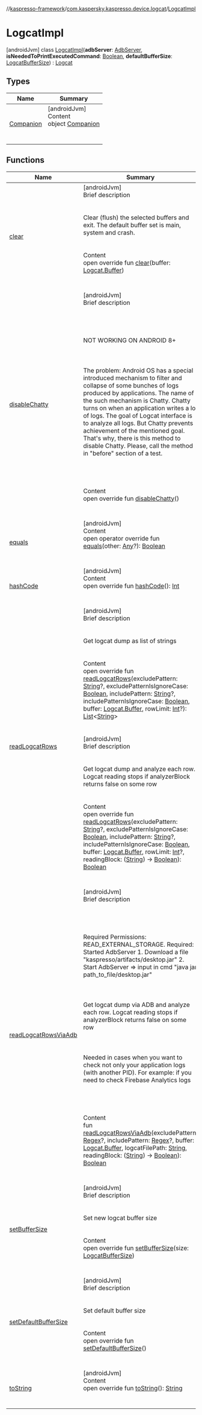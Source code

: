 //[kaspresso-framework](../../index.md)/[com.kaspersky.kaspresso.device.logcat](../index.md)/[LogcatImpl](index.md)



# LogcatImpl  
 [androidJvm] class [LogcatImpl](index.md)(**adbServer**: [AdbServer](../../com.kaspersky.kaspresso.device.server/-adb-server/index.md), **isNeededToPrintExecutedCommand**: [Boolean](https://kotlinlang.org/api/latest/jvm/stdlib/kotlin/-boolean/index.html), **defaultBufferSize**: [LogcatBufferSize](../-logcat-buffer-size/index.md)) : [Logcat](../-logcat/index.md)   


## Types  
  
|  Name|  Summary| 
|---|---|
| [Companion](-companion/index.md)| [androidJvm]  <br>Content  <br>object [Companion](-companion/index.md)  <br><br><br>


## Functions  
  
|  Name|  Summary| 
|---|---|
| [clear](clear.md)| [androidJvm]  <br>Brief description  <br><br><br>Clear (flush) the selected buffers and exit. The default buffer set is main, system and crash.<br><br>  <br>Content  <br>open override fun [clear](clear.md)(buffer: [Logcat.Buffer](../-logcat/-buffer/index.md))  <br><br><br>
| [disableChatty](disable-chatty.md)| [androidJvm]  <br>Brief description  <br><br><br><br><br>NOT WORKING ON ANDROID 8+<br><br><br><br>The problem: Android OS has a special introduced mechanism to filter and collapse of some bunches of logs produced by applications. The name of the such mechanism is Chatty. Chatty turns on when an application writes a lot of logs. The goal of Logcat interface is to analyze all logs. But Chatty prevents achievement of the mentioned goal. That's why, there is this method to disable Chatty. Please, call the method in "before" section of a test.<br><br><br><br>  <br>Content  <br>open override fun [disableChatty](disable-chatty.md)()  <br><br><br>
| [equals](https://kotlinlang.org/api/latest/jvm/stdlib/kotlin/-any/equals.html)| [androidJvm]  <br>Content  <br>open operator override fun [equals](https://kotlinlang.org/api/latest/jvm/stdlib/kotlin/-any/equals.html)(other: [Any](https://kotlinlang.org/api/latest/jvm/stdlib/kotlin/-any/index.html)?): [Boolean](https://kotlinlang.org/api/latest/jvm/stdlib/kotlin/-boolean/index.html)  <br><br><br>
| [hashCode](https://kotlinlang.org/api/latest/jvm/stdlib/kotlin/-any/hash-code.html)| [androidJvm]  <br>Content  <br>open override fun [hashCode](https://kotlinlang.org/api/latest/jvm/stdlib/kotlin/-any/hash-code.html)(): [Int](https://kotlinlang.org/api/latest/jvm/stdlib/kotlin/-int/index.html)  <br><br><br>
| [readLogcatRows](read-logcat-rows.md)| [androidJvm]  <br>Brief description  <br><br><br>Get logcat dump as list of strings<br><br>  <br>Content  <br>open override fun [readLogcatRows](read-logcat-rows.md)(excludePattern: [String](https://kotlinlang.org/api/latest/jvm/stdlib/kotlin/-string/index.html)?, excludePatternIsIgnoreCase: [Boolean](https://kotlinlang.org/api/latest/jvm/stdlib/kotlin/-boolean/index.html), includePattern: [String](https://kotlinlang.org/api/latest/jvm/stdlib/kotlin/-string/index.html)?, includePatternIsIgnoreCase: [Boolean](https://kotlinlang.org/api/latest/jvm/stdlib/kotlin/-boolean/index.html), buffer: [Logcat.Buffer](../-logcat/-buffer/index.md), rowLimit: [Int](https://kotlinlang.org/api/latest/jvm/stdlib/kotlin/-int/index.html)?): [List](https://kotlinlang.org/api/latest/jvm/stdlib/kotlin.collections/-list/index.html)<[String](https://kotlinlang.org/api/latest/jvm/stdlib/kotlin/-string/index.html)>  <br><br><br>[androidJvm]  <br>Brief description  <br><br><br>Get logcat dump and analyze each row. Logcat reading stops if analyzerBlock returns false on some row<br><br>  <br>Content  <br>open override fun [readLogcatRows](read-logcat-rows.md)(excludePattern: [String](https://kotlinlang.org/api/latest/jvm/stdlib/kotlin/-string/index.html)?, excludePatternIsIgnoreCase: [Boolean](https://kotlinlang.org/api/latest/jvm/stdlib/kotlin/-boolean/index.html), includePattern: [String](https://kotlinlang.org/api/latest/jvm/stdlib/kotlin/-string/index.html)?, includePatternIsIgnoreCase: [Boolean](https://kotlinlang.org/api/latest/jvm/stdlib/kotlin/-boolean/index.html), buffer: [Logcat.Buffer](../-logcat/-buffer/index.md), rowLimit: [Int](https://kotlinlang.org/api/latest/jvm/stdlib/kotlin/-int/index.html)?, readingBlock: ([String](https://kotlinlang.org/api/latest/jvm/stdlib/kotlin/-string/index.html)) -> [Boolean](https://kotlinlang.org/api/latest/jvm/stdlib/kotlin/-boolean/index.html)): [Boolean](https://kotlinlang.org/api/latest/jvm/stdlib/kotlin/-boolean/index.html)  <br><br><br>
| [readLogcatRowsViaAdb](read-logcat-rows-via-adb.md)| [androidJvm]  <br>Brief description  <br><br><br><br><br>Required Permissions: READ_EXTERNAL_STORAGE. Required: Started AdbServer     1. Download a file "kaspresso/artifacts/desktop.jar"     2. Start AdbServer => input in cmd "java jar path_to_file/desktop.jar"<br><br><br><br>Get logcat dump via ADB and analyze each row. Logcat reading stops if analyzerBlock returns false on some row<br><br><br><br>Needed in cases when you want to check not only your application logs (with another PID). For example: if you need to check Firebase Analytics logs<br><br><br><br>  <br>Content  <br>fun [readLogcatRowsViaAdb](read-logcat-rows-via-adb.md)(excludePattern: [Regex](https://kotlinlang.org/api/latest/jvm/stdlib/kotlin.text/-regex/index.html)?, includePattern: [Regex](https://kotlinlang.org/api/latest/jvm/stdlib/kotlin.text/-regex/index.html)?, buffer: [Logcat.Buffer](../-logcat/-buffer/index.md), logcatFilePath: [String](https://kotlinlang.org/api/latest/jvm/stdlib/kotlin/-string/index.html), readingBlock: ([String](https://kotlinlang.org/api/latest/jvm/stdlib/kotlin/-string/index.html)) -> [Boolean](https://kotlinlang.org/api/latest/jvm/stdlib/kotlin/-boolean/index.html)): [Boolean](https://kotlinlang.org/api/latest/jvm/stdlib/kotlin/-boolean/index.html)  <br><br><br>
| [setBufferSize](set-buffer-size.md)| [androidJvm]  <br>Brief description  <br><br><br>Set new logcat buffer size<br><br>  <br>Content  <br>open override fun [setBufferSize](set-buffer-size.md)(size: [LogcatBufferSize](../-logcat-buffer-size/index.md))  <br><br><br>
| [setDefaultBufferSize](set-default-buffer-size.md)| [androidJvm]  <br>Brief description  <br><br><br>Set default buffer size<br><br>  <br>Content  <br>open override fun [setDefaultBufferSize](set-default-buffer-size.md)()  <br><br><br>
| [toString](https://kotlinlang.org/api/latest/jvm/stdlib/kotlin/-any/to-string.html)| [androidJvm]  <br>Content  <br>open override fun [toString](https://kotlinlang.org/api/latest/jvm/stdlib/kotlin/-any/to-string.html)(): [String](https://kotlinlang.org/api/latest/jvm/stdlib/kotlin/-string/index.html)  <br><br><br>

